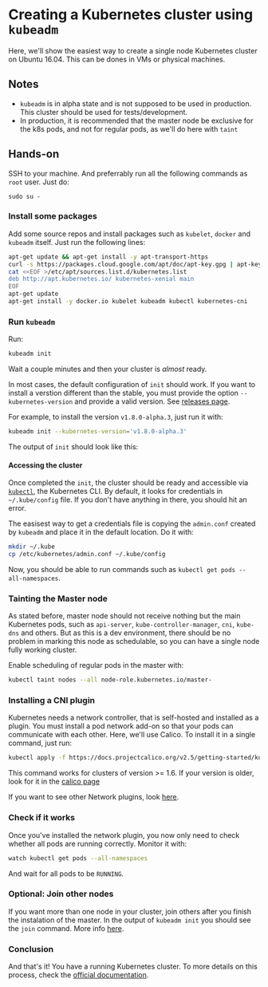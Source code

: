 # Creating a Kubernetes cluster using `kubeadm`

Here, we'll show the easiest way  to create a single node Kubernetes cluster on Ubuntu 16.04. This can be dones in VMs or physical machines.

## Notes

* `kubeadm` is in alpha state and is not supposed to be used in production. This cluster should be used for tests/development.
* In production, it is recommended that the master node be exclusive for the k8s pods, and not for regular pods, as we'll do here with `taint`

## Hands-on

SSH to your machine. And preferrably run all the following commands as `root` user. Just do:

`sudo su -`

### Install some packages

Add some source repos and install packages such as `kubelet`, `docker` and `kubeadm` itself. Just run the following lines:

```bash
apt-get update && apt-get install -y apt-transport-https
curl -s https://packages.cloud.google.com/apt/doc/apt-key.gpg | apt-key add -
cat <<EOF >/etc/apt/sources.list.d/kubernetes.list
deb http://apt.kubernetes.io/ kubernetes-xenial main
EOF
apt-get update
apt-get install -y docker.io kubelet kubeadm kubectl kubernetes-cni 
```

### Run `kubeadm`

Run:

```bash
kubeadm init
```


Wait a couple minutes and then your cluster is _almost_ ready.

In most cases, the default configuration of `init` should work. If you want to install a verstion different than the stable, you must provide the option `--kubernetes-version` and provide a valid version. See [releases page](https://github.com/kubernetes/kubernetes/releases).

For example, to install the version `v1.8.0-alpha.3`, just run it with:

```bash
kubeadm init --kubernetes-version='v1.8.0-alpha.3'
```

The output of `init` should look like this:

#### Accessing the cluster

Once completed the `init`, the cluster should be ready and accessible via [`kubectl`](https://kubernetes.io/docs/user-guide/kubectl-overview/), the Kubernetes CLI. By default, it looks for credentials in `~/.kube/config` file. If you don't have anything in there, you should hit an error. 

The easisest way to get a credentials file is copying the `admin.conf` created by `kubeadm` and place it in the default location. Do it with:

```bash
mkdir ~/.kube
cp /etc/kubernetes/admin.conf ~/.kube/config
```

Now, you should be able to run commands such as `kubectl get pods --all-namespaces`.

### Tainting the Master node

As stated before, master node should not receive nothing but the main Kubernetes pods, such as `api-server`,  `kube-controller-manager`, `cni`, `kube-dns` and others. But as this is a dev environment, there should be no problem in marking this node as schedulable, so you can have a single node fully working cluster. 

Enable scheduling of regular pods in the master with:

```bash
kubectl taint nodes --all node-role.kubernetes.io/master-
```

### Installing a CNI plugin

Kubernetes needs a network controller, that is self-hosted and installed as a plugin. You must install a pod network add-on so that your pods can communicate with each other. Here, we'll use Calico. To install it in a single command, just run:

```bash
kubectl apply -f https://docs.projectcalico.org/v2.5/getting-started/kubernetes/installation/hosted/kubeadm/1.6/calico.yaml
```

This command works for clusters of version >= 1.6. If your version is older, look for it in the [calico page](https://docs.projectcalico.org/v2.5/getting-started/kubernetes/installation/hosted/kubeadm)

If you want to see other Network plugins, look [here](https://kubernetes.io/docs/setup/independent/create-cluster-kubeadm/#pod-network).

### Check if it works

Once you've installed the network plugin, you now only need to check whether all pods are running correctly. Monitor it with:

```bash
watch kubectl get pods --all-namespaces
```

And wait for all pods to be `RUNNING`.

### Optional: Join other nodes

If you want more than one node in your cluster, join others after you finish the instalation of the master. In the output of `kubeadm init` you should see the `join` command. More info [here](https://kubernetes.io/docs/setup/independent/create-cluster-kubeadm/#joining-your-nodes).

### Conclusion

And that's it! You have a running Kubernetes cluster. To more details on this process, check the [official documentation](https://kubernetes.io/docs/setup/independent/create-cluster-kubeadm/).